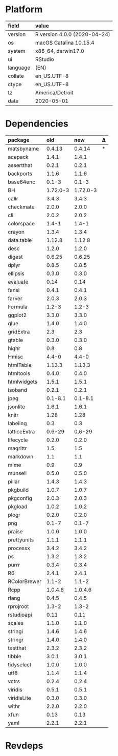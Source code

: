 # Platform

|field    |value                        |
|:--------|:----------------------------|
|version  |R version 4.0.0 (2020-04-24) |
|os       |macOS Catalina 10.15.4       |
|system   |x86_64, darwin17.0           |
|ui       |RStudio                      |
|language |(EN)                         |
|collate  |en_US.UTF-8                  |
|ctype    |en_US.UTF-8                  |
|tz       |America/Detroit              |
|date     |2020-05-01                   |

# Dependencies

|package      |old      |new      |Δ  |
|:------------|:--------|:--------|:--|
|matsbyname   |0.4.13   |0.4.14   |*  |
|acepack      |1.4.1    |1.4.1    |   |
|assertthat   |0.2.1    |0.2.1    |   |
|backports    |1.1.6    |1.1.6    |   |
|base64enc    |0.1-3    |0.1-3    |   |
|BH           |1.72.0-3 |1.72.0-3 |   |
|callr        |3.4.3    |3.4.3    |   |
|checkmate    |2.0.0    |2.0.0    |   |
|cli          |2.0.2    |2.0.2    |   |
|colorspace   |1.4-1    |1.4-1    |   |
|crayon       |1.3.4    |1.3.4    |   |
|data.table   |1.12.8   |1.12.8   |   |
|desc         |1.2.0    |1.2.0    |   |
|digest       |0.6.25   |0.6.25   |   |
|dplyr        |0.8.5    |0.8.5    |   |
|ellipsis     |0.3.0    |0.3.0    |   |
|evaluate     |0.14     |0.14     |   |
|fansi        |0.4.1    |0.4.1    |   |
|farver       |2.0.3    |2.0.3    |   |
|Formula      |1.2-3    |1.2-3    |   |
|ggplot2      |3.3.0    |3.3.0    |   |
|glue         |1.4.0    |1.4.0    |   |
|gridExtra    |2.3      |2.3      |   |
|gtable       |0.3.0    |0.3.0    |   |
|highr        |0.8      |0.8      |   |
|Hmisc        |4.4-0    |4.4-0    |   |
|htmlTable    |1.13.3   |1.13.3   |   |
|htmltools    |0.4.0    |0.4.0    |   |
|htmlwidgets  |1.5.1    |1.5.1    |   |
|isoband      |0.2.1    |0.2.1    |   |
|jpeg         |0.1-8.1  |0.1-8.1  |   |
|jsonlite     |1.6.1    |1.6.1    |   |
|knitr        |1.28     |1.28     |   |
|labeling     |0.3      |0.3      |   |
|latticeExtra |0.6-29   |0.6-29   |   |
|lifecycle    |0.2.0    |0.2.0    |   |
|magrittr     |1.5      |1.5      |   |
|markdown     |1.1      |1.1      |   |
|mime         |0.9      |0.9      |   |
|munsell      |0.5.0    |0.5.0    |   |
|pillar       |1.4.3    |1.4.3    |   |
|pkgbuild     |1.0.7    |1.0.7    |   |
|pkgconfig    |2.0.3    |2.0.3    |   |
|pkgload      |1.0.2    |1.0.2    |   |
|plogr        |0.2.0    |0.2.0    |   |
|png          |0.1-7    |0.1-7    |   |
|praise       |1.0.0    |1.0.0    |   |
|prettyunits  |1.1.1    |1.1.1    |   |
|processx     |3.4.2    |3.4.2    |   |
|ps           |1.3.2    |1.3.2    |   |
|purrr        |0.3.4    |0.3.4    |   |
|R6           |2.4.1    |2.4.1    |   |
|RColorBrewer |1.1-2    |1.1-2    |   |
|Rcpp         |1.0.4.6  |1.0.4.6  |   |
|rlang        |0.4.5    |0.4.5    |   |
|rprojroot    |1.3-2    |1.3-2    |   |
|rstudioapi   |0.11     |0.11     |   |
|scales       |1.1.0    |1.1.0    |   |
|stringi      |1.4.6    |1.4.6    |   |
|stringr      |1.4.0    |1.4.0    |   |
|testthat     |2.3.2    |2.3.2    |   |
|tibble       |3.0.1    |3.0.1    |   |
|tidyselect   |1.0.0    |1.0.0    |   |
|utf8         |1.1.4    |1.1.4    |   |
|vctrs        |0.2.4    |0.2.4    |   |
|viridis      |0.5.1    |0.5.1    |   |
|viridisLite  |0.3.0    |0.3.0    |   |
|withr        |2.2.0    |2.2.0    |   |
|xfun         |0.13     |0.13     |   |
|yaml         |2.2.1    |2.2.1    |   |

# Revdeps

